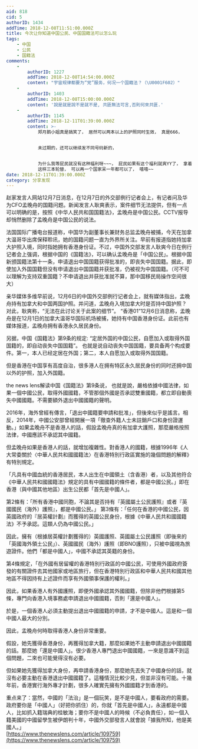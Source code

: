 ```yaml
---
aid: 818
cid: 5
authorID: 1434
addTime: 2018-12-08T11:51:00.000Z
title: 今次让你知道中国公民、中国国籍法可以怎么玩
tags:
    - 中国
    - 公民
    - 国籍法
comments:
    -
        authorID: 1227
        addTime: 2018-12-08T14:54:00.000Z
        content: "宇宙规律都要为“党”服务，何况一个国籍法？（\U0001F602）"
    -
        authorID: 1403
        addTime: 2018-12-08T15:00:00.000Z
        content: '說是就是說不是就不是, 共匪無法可言,否則何來共匪.'
    -
        authorID: 1145
        addTime: 2018-12-11T01:39:00.000Z
        content: >-
            郑月鹅小姐真是搞笑了， 居然可以两本以上的护照同时生效， 真是666，


            未过期的，还可以继续发不同号码新的，


            为什么我等屁民就没有这种福利呀~~~， 屁民如果有这个福利就爽YY了， 拿着三本去一个国家， 一个签证过期了，就寄回去再签证，
            这样三本轮替， 可以再一个国家呆一年都可以了， 嘻嘻~~
date: 2018-12-11T01:39:00.000Z
category: 分享发现
---
```


赵家发言人网站12月7日消息，在12月7日的外交部例行记者会上，有记者问及华为CFO孟晚舟的国籍问题。新闻发言人耿爽表示，案件细节无法提供，但有一点可以明确的是，按照《中华人民共和国国籍法》，孟晚舟是中国公民。CCTV报导却悄然删除了孟晚舟是中国公民的说法。

法国国际广播电台报道称，中国华为副董事长兼财务总监孟晚舟被捕，今天在加拿大温哥华出席保释聆讯，她的国籍问题一直为外界所关注。早前有报道指她持加拿大护照入境，同时指她拥有香港身份证。不过，中国外交部发言人耿爽今日在例行记者会上强调，根据中国的《国籍法》，可以确认孟晚舟是「中国公民」。根据中国新颁国籍法第十一条，申请退出中国国籍获得批准的，即丧失中国国籍。据此，即使加入外国国籍但没有申请退出中国国籍并获批准，仍被视为中国国籍。（可不可以理解为支持双重国籍？不申请退出并获批准就不算，那中国移民局操作空间很大）

亲华媒体多维早前说，12月6日的中国外交部例行记者会上，就有媒体指出，孟晚舟持有加拿大和中国两国护照。并问道，孟晚舟入境加拿大时是否持中国护照？ 对此，耿爽称，“无法在此讨论关于此案的细节”。 “香港01”12月6日消息称，孟晚舟是在12月1日的加拿大温哥华国际机场被捕，她持有中国香港身份证。此前也有媒体报道，孟晚舟拥有香港永久居民身份。

另据，中国《国籍法》第9条的规定: “定居外国的中国公民，自愿加入或取得外国国籍的，即自动丧失中国国籍”。 也就是说自动丧失中国国籍，要具备两个构成要件。第一，本人已经定居在外国；第二，本人自愿加入或取得外国国籍。

但是香港在中国享有高度自治，很多港人在拥有特区永久居民身份的同时还拥中国以外的护照，加入外国籍。

the news lens解读中国《国籍法》第9条说， 也就是說，嚴格依據中國法律，如果一個中國公民，取得外國國籍，不管那個外國是否承認雙重國籍，都立即自動喪失中國國籍。不需要額外退出中國國籍的聲明。

2016年，海外曾經有傳言，「退出中國籍要申請和批准」，但後來似乎是謠言。相反，2014年，中國公安部曾經開展一項「徹查外籍人士未註銷戶口和身份證運動。」如果孟晚舟不是香港人的話，假設孟晚舟真的有加拿大護照，那麼嚴格按照法律，中國應該不承認其中國籍。

但孟晚舟如果是香港人的話，就增加複雜性。對香港人的國籍，根據1996年《人大常委關於〈中華人民共和國國籍法〉在香港特別行政區實施的幾個問題的解釋》有特別規定。

「凡具有中國血統的香港居民，本人出生在中國領土（含香港）者，以及其他符合《中華人民共和國國籍法》規定的具有中國國籍的條件者，都是中國公民。」即在香港（與中國其他地區）出生公民都「首先是中國人」。

第2條有：「所有香港中國同胞，不論其是否持有『英國屬土公民護照』或者『英國國民（海外）護照』，都是中國公民。」 第3條有：「任何在香港的中國公民，因英國政府的『居英權計劃』而獲得的英國公民身份，根據《中華人民共和國國籍法》不予承認。這類人仍為中國公民。」

因此，擁有（根據居英權計劃獲得的）英國護照、英國屬土公民護照（即後來的「英國海外領土公民」）、英國國民（海外）護照（即BNO護照），只被中國視為旅遊證件。他們「都是中國人」，中國不承認其英籍的身份。

第4條規定，「在外國有居留權的香港特別行政區的中國公民，可使用外國政府簽發的有關證件去其他國家或地區旅行，但在香港特別行政區和中華人民共和國其他地區不得因持有上述證件而享有外國領事保護的權利。」

因此，如果香港人有外國護照，即便外國承認其外國國籍，但除非他們根據第5條，專門向香港入境事務處申請退出中國國籍，否則「還是中國人」。

於是，一個香港人必須主動提出退出中國國籍的申請，才不是中國人。這是和一個中國人最大的分別。

因此，孟晚舟何時取得香港人身份非常重要。

假設，她先獲得香港身份，再獲得加拿大籍，那麼如果她不主動申請退出中國國籍的話。那麼她「還是中國人」。很少香港人專門退出中國國籍，一來是意識不到這個問題，二來也可能覺得沒有必要。

但如果她先獲得加拿大身份，再申請香港身份，那麼她先丟失了中國身份的話，就沒有必要主動在香港退出中國國籍了。這種情況比較少見，但並非沒有可能。十幾年前，香港實行海外專才計劃，很多人確實先擁有外國國籍才到香港的。

重点来了：當然，中國的「法治」是一個玩笑，是不是中國人，要看政府的需要。政府要你是「中國人」（好把你抓住）的，你就「首先是中國人」，永遠都是中國人，比如抓入籍瑞典的桂敏海；要你不是中國人的時候（不必負責任），如一個入籍美國的中國留學生被伊朗判十年，中國外交部發言人就會說「據我所知，他是美國人。」  
[https://www.thenewslens.com/article/109759](https://www.thenewslens.com/article/109759)
